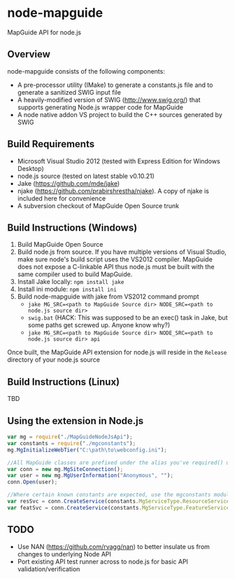 node-mapguide
=============

MapGuide API for node.js

Overview
--------

node-mapguide consists of the following components:

 * A pre-processor utility (IMake) to generate a constants.js file and to generate a sanitized SWIG input file
 * A heavily-modified version of SWIG (http://www.swig.org/) that supports generating Node.js wrapper code for MapGuide
 * A node native addon VS project to build the C++ sources generated by SWIG

Build Requirements
------------------

 * Microsoft Visual Studio 2012 (tested with Express Edition for Windows Desktop)
 * node.js source (tested on latest stable v0.10.21)
 * Jake (https://github.com/mde/jake)
 * njake (https://github.com/prabirshrestha/njake). A copy of njake is included here for convenience
 * A subversion checkout of MapGuide Open Source trunk

Build Instructions (Windows)
----------------------------

 1. Build MapGuide Open Source
 2. Build node.js from source. If you have multiple versions of Visual Studio, make sure node's build script uses the VS2012 compiler. MapGuide does not expose a C-linkable API thus node.js must be built with the same compiler used to build MapGuide.
 3. Install Jake locally: `npm install jake`
 4. Install ini module: `npm install ini`
 5. Build node-mapguide with jake from VS2012 command prompt
    * `jake MG_SRC=<path to MapGuide Source dir> NODE_SRC=<path to node.js source dir>`
    * `swig.bat` (HACK: This was supposed to be an exec() task in Jake, but some paths get screwed up. Anyone know why?)
    * `jake MG_SRC=<path to MapGuide Source dir> NODE_SRC=<path to node.js source dir> api`

Once built, the MapGuide API extension for node.js will reside in the `Release` directory of your node.js source

Build Instructions (Linux)
--------------------------

TBD

Using the extension in Node.js
------------------------------

```javascript
var mg = require("./MapGuideNodeJsApi");
var constants = require("./mgconstants");
mg.MgInitializeWebTier("C:\path\to\webconfig.ini");

//All MapGuide classes are prefixed under the alias you've required() under
var conn = new mg.MgSiteConnection();
var user = new mg.MgUserInformation("Anonymous", "");
conn.Open(user);

//Where certain known constants are expected, use the mgconstants module
var resSvc = conn.CreateService(constants.MgServiceType.ResourceService);
var featSvc = conn.CreateService(constants.MgServiceType.FeatureService);

```

TODO
----

 * Use NAN (https://github.com/rvagg/nan) to better insulate us from changes to underlying Node API
 * Port existing API test runner across to node.js for basic API validation/verification